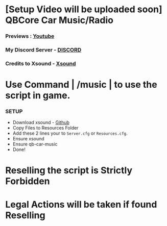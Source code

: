 # [Setup Video will be uploaded soon] QBCore Car Music/Radio

### Previews : [Youtube](https://youtu.be/0efPWbqq8Go)

### My Discord Server - [DISCORD](https://discord.gg/jSDMuNjpuw)

### Credits to Xsound - [Xsound](https://github.com/Xogy/xsound)

# Use Command | /music  | to use the script in game.

### SETUP 
- Download xsound - [Github](https://github.com/Xogy/xsound)
- Copy Files to Resources Folder 
- Add these 2 lines your to `Server.cfg` or `Resources.cfg`.
- Ensure xsound
- Ensure qb-car-music
- Done!

# Reselling the script is Strictly Forbidden 
# Legal Actions will be taken if found Reselling 
